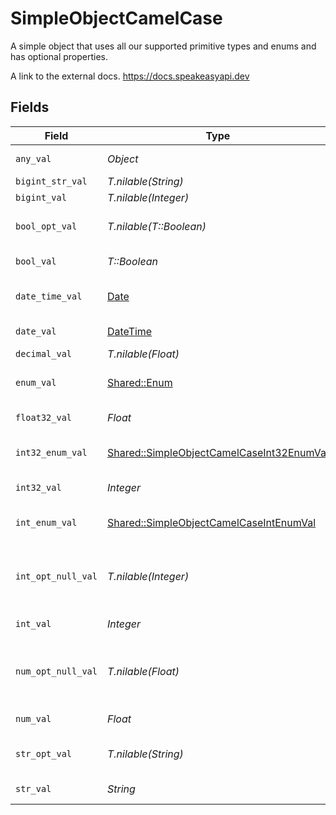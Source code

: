 # SimpleObjectCamelCase

A simple object that uses all our supported primitive types and enums and has optional properties.

A link to the external docs.
<https://docs.speakeasyapi.dev>


## Fields

| Field                                                                                                 | Type                                                                                                  | Required                                                                                              | Description                                                                                           | Example                                                                                               |
| ----------------------------------------------------------------------------------------------------- | ----------------------------------------------------------------------------------------------------- | ----------------------------------------------------------------------------------------------------- | ----------------------------------------------------------------------------------------------------- | ----------------------------------------------------------------------------------------------------- |
| `any_val`                                                                                             | *Object*                                                                                              | :heavy_check_mark:                                                                                    | An any property.                                                                                      |                                                                                                       |
| `bigint_str_val`                                                                                      | *T.nilable(String)*                                                                                   | :heavy_minus_sign:                                                                                    | N/A                                                                                                   |                                                                                                       |
| `bigint_val`                                                                                          | *T.nilable(Integer)*                                                                                  | :heavy_minus_sign:                                                                                    | N/A                                                                                                   |                                                                                                       |
| `bool_opt_val`                                                                                        | *T.nilable(T::Boolean)*                                                                               | :heavy_minus_sign:                                                                                    | An optional boolean property.                                                                         | true                                                                                                  |
| `bool_val`                                                                                            | *T::Boolean*                                                                                          | :heavy_check_mark:                                                                                    | A boolean property.                                                                                   | true                                                                                                  |
| `date_time_val`                                                                                       | [Date](https://ruby-doc.org/stdlib-2.6.1/libdoc/date/rdoc/Date.html)                                  | :heavy_check_mark:                                                                                    | A date-time property.                                                                                 | 2020-01-01T00:00:00Z                                                                                  |
| `date_val`                                                                                            | [DateTime](https://ruby-doc.org/stdlib-2.6.1/libdoc/date/rdoc/DateTime.html)                          | :heavy_check_mark:                                                                                    | A date property.                                                                                      | 2020-01-01                                                                                            |
| `decimal_val`                                                                                         | *T.nilable(Float)*                                                                                    | :heavy_minus_sign:                                                                                    | N/A                                                                                                   |                                                                                                       |
| `enum_val`                                                                                            | [Shared::Enum](../../models/shared/enum.md)                                                           | :heavy_check_mark:                                                                                    | A string based enum                                                                                   | two                                                                                                   |
| `float32_val`                                                                                         | *Float*                                                                                               | :heavy_check_mark:                                                                                    | A float32 property.                                                                                   | 2.2222222                                                                                             |
| `int32_enum_val`                                                                                      | [Shared::SimpleObjectCamelCaseInt32EnumVal](../../models/shared/simpleobjectcamelcaseint32enumval.md) | :heavy_check_mark:                                                                                    | An int32 enum property.                                                                               | 69                                                                                                    |
| `int32_val`                                                                                           | *Integer*                                                                                             | :heavy_check_mark:                                                                                    | An int32 property.                                                                                    | 1                                                                                                     |
| `int_enum_val`                                                                                        | [Shared::SimpleObjectCamelCaseIntEnumVal](../../models/shared/simpleobjectcamelcaseintenumval.md)     | :heavy_check_mark:                                                                                    | An integer enum property.                                                                             | 3                                                                                                     |
| `int_opt_null_val`                                                                                    | *T.nilable(Integer)*                                                                                  | :heavy_minus_sign:                                                                                    | An optional integer property will be null for tests.                                                  | 999999                                                                                                |
| `int_val`                                                                                             | *Integer*                                                                                             | :heavy_check_mark:                                                                                    | An integer property.                                                                                  | 999999                                                                                                |
| `num_opt_null_val`                                                                                    | *T.nilable(Float)*                                                                                    | :heavy_minus_sign:                                                                                    | An optional number property will be null for tests.                                                   | 1.1                                                                                                   |
| `num_val`                                                                                             | *Float*                                                                                               | :heavy_check_mark:                                                                                    | A number property.                                                                                    | 1.1                                                                                                   |
| `str_opt_val`                                                                                         | *T.nilable(String)*                                                                                   | :heavy_minus_sign:                                                                                    | An optional string property.                                                                          | optional example                                                                                      |
| `str_val`                                                                                             | *String*                                                                                              | :heavy_check_mark:                                                                                    | A string property.                                                                                    | example                                                                                               |